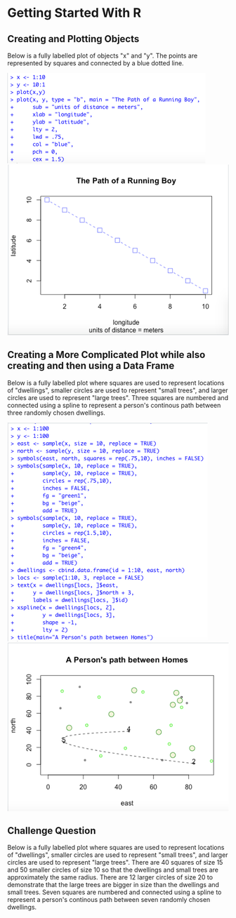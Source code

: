 # Getting Started With R 
## Creating and Plotting Objects 
Below is a fully labelled plot of objects "x" and "y". The points are represented by squares and connected by a blue dotted line.

![](getting_started_1.png) 
![](getting_started_1_graph.png)

## Creating a More Complicated Plot while also creating and then using a Data Frame
Below is a fully labelled plot where squares are used to represent locations of "dwellings", smaller circles are used to represent "small trees", and larger circles are used to represent "large trees". Three squares are numbered and connected using a spline to represent a person's continous path between three randomly chosen dwellings. 

![](getting_started_2.png) 
![](getting_started_2_graph.png)

## Challenge Question
Below is a fully labelled plot where squares are used to represent locations of "dwellings", smaller circles are used to represent "small trees", and larger circles are used to represent "large trees". There are 40 squares of size 15 and 50 smaller circles of size 10 so that the dwellings and small trees are approximately the same radius. There are 12 larger circles of size 20 to demonstrate that the large trees are bigger in size than the dwellings and small trees. Seven squares are numbered and connected using a spline to represent a person's continous path between seven randomly chosen dwellings. 


